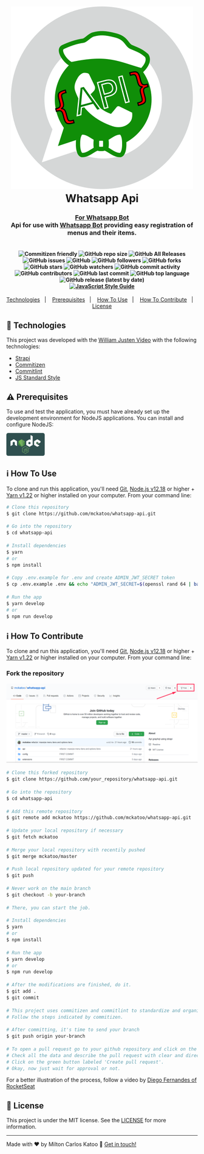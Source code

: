 <h1 align="center">
    <img alt="Whatsapp with hat, glasses and tie" src="./public/github/logo.svg?raw=true" />
    <br>
    Whatsapp Api
</h1>
<h3 align="center">
  <a href="https://github.com/mckatoo/whatsapp-bot">
  For Whatsapp Bot
  </a>
  <br>
Api for use with <a href="https://github.com/mckatoo/whatsapp-bot">Whatsapp Bot</a> providing easy registration of menus and their items.
</h3>
<h4 align="center">
<br>
<img alt="Commitizen friendly" src="https://img.shields.io/badge/commitizen-friendly-brightgreen.svg">
<img alt="GitHub repo size" src="https://img.shields.io/github/repo-size/mckatoo/whatsapp-api">
<img alt="GitHub All Releases" src="https://img.shields.io/github/downloads/mckatoo/whatsapp-api/total">
<img alt="GitHub issues" src="https://img.shields.io/github/issues/mckatoo/whatsapp-api">
<img alt="GitHub" src="https://img.shields.io/github/license/mckatoo/whatsapp-api">
<img alt="GitHub followers" src="https://img.shields.io/github/followers/mckatoo">
<img alt="GitHub forks" src="https://img.shields.io/github/forks/mckatoo/whatsapp-api">
<img alt="GitHub stars" src="https://img.shields.io/github/stars/mckatoo/whatsapp-api">
<img alt="GitHub watchers" src="https://img.shields.io/github/watchers/mckatoo/whatsapp-api">
<img alt="GitHub commit activity" src="https://img.shields.io/github/commit-activity/m/mckatoo/whatsapp-api">
<img alt="GitHub contributors" src="https://img.shields.io/github/contributors/mckatoo/whatsapp-api">
<img alt="GitHub last commit" src="https://img.shields.io/github/last-commit/mckatoo/whatsapp-api">
<img alt="GitHub top language" src="https://img.shields.io/github/languages/top/mckatoo/whatsapp-api">
<img alt="GitHub release (latest by date)" src="https://img.shields.io/github/v/release/mckatoo/whatsapp-api">
<br>
<a href="http://standardjs.com" target="blank"><img alt="JavaScript Style Guide" src="https://cdn.rawgit.com/standard/standard/master/badge.svg"></a>
</h4>

<p align="center">
  <a href="#rocket-technologies">Technologies</a>&nbsp;&nbsp;&nbsp;|&nbsp;&nbsp;&nbsp;
  <a href="#warning-prerequisites">Prerequisites</a>&nbsp;&nbsp;&nbsp;|&nbsp;&nbsp;&nbsp;
  <a href="#information_source-how-to-use">How To Use</a>&nbsp;&nbsp;&nbsp;|&nbsp;&nbsp;&nbsp;
  <a href="#information_source-how-to-contribute">How To Contribute</a>&nbsp;&nbsp;&nbsp;|&nbsp;&nbsp;&nbsp;
  <a href="#memo-license">License</a>
</p>

## :rocket: Technologies

This project was developed with the [William Justen Video](https://www.youtube.com/watch?v=ReEutDvYPQY) with the following technologies:

- [Strapi](http://strapi.io/)
- [Commitizen](https://github.com/commitizen/cz-cli)
- [Commitlint](https://github.com/conventional-changelog/commitlint)
- [JS Standard Style](http://standardjs.com)

## :warning: Prerequisites

To use and test the application, you must have already set up the development environment for NodeJS applications. You can install and configure NodeJS:

<a href="https://nodejs.org/"><img height=60 src="./public/github/nodejs.svg"></a>

## :information_source: How To Use

To clone and run this application, you'll need [Git](https://git-scm.com), [Node.js v12.18][nodejs] or higher + [Yarn v1.22][yarn] or higher installed on your computer. From your command line:

```bash
# Clone this repository
$ git clone https://github.com/mckatoo/whatsapp-api.git

# Go into the repository
$ cd whatsapp-api

# Install dependencies
$ yarn
# or
$ npm install

# Copy .env.example for .env and create ADMIN_JWT_SECRET token
$ cp .env.example .env && echo "ADMIN_JWT_SECRET=$(openssl rand 64 | base64)" >> .env

# Run the app
$ yarn develop
# or
$ npm run develop
```

## :information_source: How To Contribute

To clone and run this application, you'll need [Git](https://git-scm.com), [Node.js v12.18][nodejs] or higher + [Yarn v1.22][yarn] or higher installed on your computer. From your command line:

### Fork the repository

<img alt="Forking Repository clicking in the fork button on top right button on screen" src="./public/github/fork.png">

```bash
# Clone this forked repository
$ git clone https://github.com/your_repository/whatsapp-api.git

# Go into the repository
$ cd whatsapp-api

# Add this remote repository
$ git remote add mckatoo https://github.com/mckatoo/whatsapp-api.git

# Update your local repository if necessary
$ git fetch mckatoo

# Merge your local repository with recentily pushed
$ git merge mckatoo/master

# Push local repository updated for your remote repository
$ git push

# Never work on the main branch
$ git checkout -b your-branch

# There, you can start the job.

# Install dependencies
$ yarn
# or
$ npm install

# Run the app
$ yarn develop
# or
$ npm run develop

# After the modifications are finished, do it.
$ git add .
$ git commit

# This project uses commitizen and commitlint to standardize and organize commits.
# Follow the steps indicated by commitizen.

# After committing, it's time to send your branch
$ git push origin your-branch

# To open a pull request go to your github repository and click on the green button labeled 'Compare & pull request'
# Check all the data and describe the pull request with clear and direct information.
# Click on the green button labeled 'Create pull request'.
# Okay, now just wait for approval or not.
```

For a better illustration of the process, follow a video by [Diego Fernandes of RocketSeat](https://youtu.be/mcd7lqpUzIA)

## :memo: License

This project is under the MIT license. See the [LICENSE](https://github.com/mckatoo/whatsapp-api/blob/master/LICENSE) for more information.

---

Made with ♥ by Milton Carlos Katoo :wave: <a href="https://www.linkedin.com/in/mckatoo/" target="blank">Get in touch!</a>

[nodejs]: https://nodejs.org/
[yarn]: https://yarnpkg.com/
